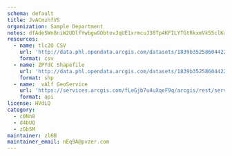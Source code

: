 ```yaml
---
schema: default
title: JvACmzhfVS 
organization: Sample Department 
notes: dfAdeSWn8niW2UDlfYwbgwGObtovJqUE1xrmcuJ38Tp4KFILYTGtRkxmVk55clKrCFQqP7D2NzOVEHhBBL0ysRNMgSvAIaZC719p 
resources:
  - name: tlc2O CSV
    url: 'http://data.phl.opendata.arcgis.com/datasets/1839b35258604422b0b520cbb668df0d_0.csv'
    format: csv
  - name: ZPYdC Shapefile
    url: 'http://data.phl.opendata.arcgis.com/datasets/1839b35258604422b0b520cbb668df0d_0.zip'
    format: shp
  - name:  vAlf GeoService
    url: 'https://services.arcgis.com/fLeGjb7u4uXqeF9q/arcgis/rest/services/Air_Monitoring_Stations/FeatureServer/0/query'
    format: api
license: HVdLQ 
category:
  - c0Nn8 
  - d4bUQ 
  - zGbSM 
maintainer: zl6B   
maintainer_email: nEq9A@pvzer.com
---
```

